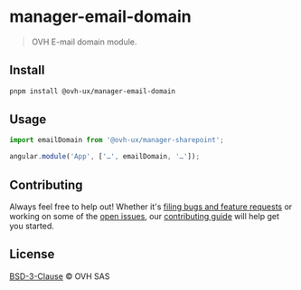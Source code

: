 # manager-email-domain

> OVH E-mail domain module.

## Install

```sh
pnpm install @ovh-ux/manager-email-domain
```

## Usage

```js
import emailDomain from '@ovh-ux/manager-sharepoint';

angular.module('App', ['…', emailDomain, '…']);
```

## Contributing

Always feel free to help out! Whether it's [filing bugs and feature requests](https://github.com/ovh/manager/issues/new) or working on some of the [open issues](https://github.com/ovh/manager/issues), our [contributing guide](https://github.com/ovh/manager/blob/master/CONTRIBUTING.md) will help get you started.

## License

[BSD-3-Clause](LICENSE) © OVH SAS

